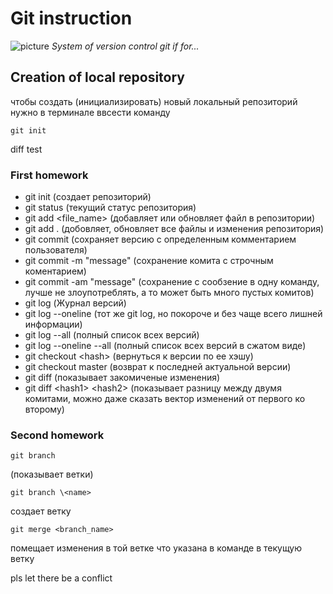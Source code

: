 # Git instruction
![picture](picture_git.jpeg)
*System of version control git if for...*

## Creation of local repository

чтобы создать (инициализировать) новый локальный репозиторий нужно в терминале ввсести команду

    git init


diff test

### First homework

- git init (создает репозиторий)
- git status (текущий статус репозитория)
- git add \<file_name> (добавляет или обновляет файл в репозитории)
- git add . (добовляет, обновляет все файлы и изменения репозитория)
- git commit (сохраняет версию с определенным комментарием пользователя)
- git commit -m "message" (сохранение комита с строчным коментарием)
- git commit -am "message" (сохранение с сообзение в одну команду, лучше не злоупотреблять, а то может быть много пустых комитов)
- git log (Журнал версий)
- git log --oneline (тот же git log, но покороче и без чаще всего лишней информации)
- git log --all (полный список всех версий)
- git log --oneline --all (полный список всех версий в сжатом виде)
- git checkout \<hash> (вернуться к версии по ее хэшу)
- git checkout master (возврат к последней актуальной версии)
- git diff (показывает закомиченые изменения)
- git diff \<hash1> \<hash2> (показывает разницу между двумя комитами, можно даже сказать вектор изменений от первого ко второму)

### Second homework

    git branch
(показывает  ветки)

    git branch \<name>

создает ветку

    git merge <branch_name>

помещает изменения в той ветке что указана в команде в текущую ветку 

pls let there be a conflict


